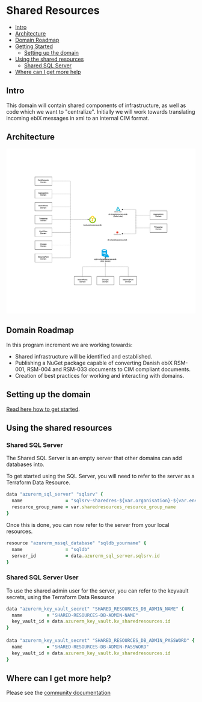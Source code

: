 # Shared Resources

- [Intro](#intro)
- [Architecture](#architecture)
- [Domain Roadmap](#domain-roadmap)
- [Getting Started](#getting-started)
  - [Setting up the domain](#setting-up-the-domain)
- [Using the shared resources](#using-the-shared-resources)
  - [Shared SQL Server](#shared-sql-server)
- [Where can I get more help](#where-can-i-get-more-help)

## Intro

This domain will contain shared components of infrastructure, as well as code which we want to "centralize".
Initially we will work towards translating incoming ebiX messages in xml to an internal CIM format.

## Architecture

![design](ARCHITECTURE.png)

## Domain Roadmap

In this program increment we are working towards:

- Shared infrastructure will be identified and established.
- Publishing a NuGet package capable of converting Danish ebiX RSM-001, RSM-004 and RSM-033 documents to CIM compliant documents.
- Creation of best practices for working and interacting with domains.

## Setting up the domain

[Read here how to get started](https://github.com/Energinet-DataHub/green-energy-hub/blob/main/docs/getting-started.md).

## Using the shared resources

### Shared SQL Server

The Shared SQL Server is an empty server that other domains can add databases into.

To get started using the SQL Server, you will need to refer to the server as a Terraform Data Resource.

```ruby
data "azurerm_sql_server" "sqlsrv" {
  name                = "sqlsrv-sharedres-${var.organisation}-${var.environment}"
  resource_group_name = var.sharedresources_resource_group_name
}
```

Once this is done, you can now refer to the server from your local resources.

```ruby
resource "azurerm_mssql_database" "sqldb_yourname" {
  name                = "sqldb"
  server_id           = data.azurerm_sql_server.sqlsrv.id
}
```

### Shared SQL Server User

To use the shared admin user for the server, you can refer to the keyvault secrets, using the Terraform Data Resource

```ruby
data "azurerm_key_vault_secret" "SHARED_RESOURCES_DB_ADMIN_NAME" {
  name         = "SHARED-RESOURCES-DB-ADMIN-NAME"
  key_vault_id = data.azurerm_key_vault.kv_sharedresources.id
}

data "azurerm_key_vault_secret" "SHARED_RESOURCES_DB_ADMIN_PASSWORD" {
  name         = "SHARED-RESOURCES-DB-ADMIN-PASSWORD"
  key_vault_id = data.azurerm_key_vault.kv_sharedresources.id
}
```

## Where can I get more help?

Please see the [community documentation](https://github.com/Energinet-DataHub/green-energy-hub/blob/main/COMMUNITY.md)
